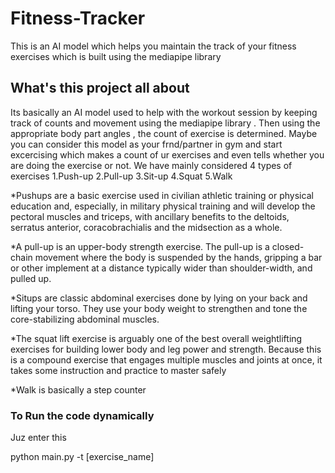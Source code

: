 # Fitness-Tracker
This is an AI model which helps you maintain the track of your fitness exercises which is built using the mediapipe library
## What's this project all about
 Its basically an AI model used to help with the workout session by keeping track of counts and movement using the mediapipe library . Then using the appropriate body part angles , the count of exercise is determined.
Maybe you can consider this model as your frnd/partner in gym and start excercising which makes a count of ur exercises and even tells whether you are doing the exercise or not.
We have mainly considered 4 types of exercises
1.Push-up
2.Pull-up
3.Sit-up
4.Squat
5.Walk 

*Pushups are a basic exercise used in civilian athletic training or physical education and, especially, in military physical training and will develop the pectoral muscles and triceps, with ancillary benefits to the deltoids, serratus anterior, coracobrachialis and the midsection as a whole.

*A pull-up is an upper-body strength exercise. The pull-up is a closed-chain movement where the body is suspended by the hands, gripping a bar or other implement at a distance typically wider than shoulder-width, and pulled up.

*Situps are classic abdominal exercises done by lying on your back and lifting your torso. They use your body weight to strengthen and tone the core-stabilizing abdominal muscles.

*The squat lift exercise is arguably one of the best overall weightlifting exercises for building lower body and leg power and strength. Because this is a compound exercise that engages multiple muscles and joints at once, it takes some instruction and practice to master safely

*Walk is basically a step counter

### To Run the code dynamically 
Juz enter this

python main.py -t [exercise_name]
